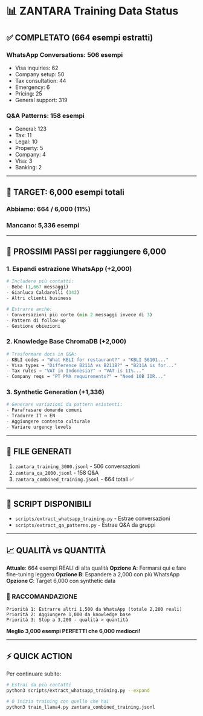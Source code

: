 # 📊 ZANTARA Training Data Status

## ✅ COMPLETATO (664 esempi estratti)

### **WhatsApp Conversations**: 506 esempi
- Visa inquiries: 62
- Company setup: 50
- Tax consultation: 44
- Emergency: 6
- Pricing: 25
- General support: 319

### **Q&A Patterns**: 158 esempi
- General: 123
- Tax: 11
- Legal: 10
- Property: 5
- Company: 4
- Visa: 3
- Banking: 2

---

## 🎯 TARGET: 6,000 esempi totali

### **Abbiamo**: 664 / 6,000 (11%)
### **Mancano**: 5,336 esempi

---

## 📝 PROSSIMI PASSI per raggiungere 6,000

### 1. **Espandi estrazione WhatsApp** (+2,000)
```python
# Includere più contatti:
- Bebe (1,667 messaggi)
- Gianluca Caldarelli (343)
- Altri clienti business

# Estrarre anche:
- Conversazioni più corte (min 2 messaggi invece di 3)
- Pattern di follow-up
- Gestione obiezioni
```

### 2. **Knowledge Base ChromaDB** (+2,000)
```python
# Trasformare docs in Q&A:
- KBLI codes → "What KBLI for restaurant?" → "KBLI 56101..."
- Visa types → "Difference B211A vs B211B?" → "B211A is for..."
- Tax rules → "VAT in Indonesia?" → "VAT is 11%..."
- Company reqs → "PT PMA requirements?" → "Need 10B IDR..."
```

### 3. **Synthetic Generation** (+1,336)
```python
# Generare variazioni da pattern esistenti:
- Parafrasare domande comuni
- Tradurre IT ↔ EN
- Aggiungere contesto culturale
- Variare urgency levels
```

---

## 💾 FILE GENERATI

1. `zantara_training_3000.jsonl` - 506 conversazioni
2. `zantara_qa_2000.jsonl` - 158 Q&A
3. `zantara_combined_training.jsonl` - 664 totali ✅

---

## 🔧 SCRIPT DISPONIBILI

- `scripts/extract_whatsapp_training.py` - Estrae conversazioni
- `scripts/extract_qa_patterns.py` - Estrae Q&A da gruppi

---

## 📈 QUALITÀ vs QUANTITÀ

**Attuale**: 664 esempi REALI di alta qualità
**Opzione A**: Fermarsi qui e fare fine-tuning leggero
**Opzione B**: Espandere a 2,000 con più WhatsApp
**Opzione C**: Target 6,000 con synthetic data

### 🎯 RACCOMANDAZIONE

```
Priorità 1: Estrarre altri 1,500 da WhatsApp (totale 2,200 reali)
Priorità 2: Aggiungere 1,000 da knowledge base
Priorità 3: Stop a 3,200 - qualità > quantità
```

**Meglio 3,000 esempi PERFETTI che 6,000 mediocri!**

---

## ⚡ QUICK ACTION

Per continuare subito:
```bash
# Estrai da più contatti
python3 scripts/extract_whatsapp_training.py --expand

# O inizia training con quello che hai
python3 train_llama4.py zantara_combined_training.jsonl
```